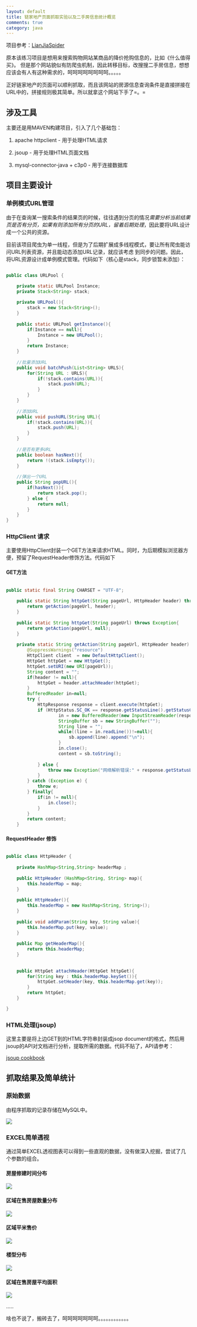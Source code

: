 ```yaml
---
layout: default
title: 链家地产页面抓取实验以及二手房信息统计概览
comments: true
category: java
---
```



项目参考：[LianJiaSpider](https://github.com/WengShengyuan/LianJiaSpider)

原本该练习项目是想用来搜索购物网站某商品的降价抢购信息的，比如《什么值得买》。
但是那个网站貌似有防爬虫机制，因此转移目标，改搜搜二手房信息，想想应该会有人有这种需求的，呵呵呵呵呵呵呵呵。。。。。

正好链家地产的页面可以顺利抓取，而且该网站的房源信息查询条件是直接拼接在URL中的，拼接规则极其简单。所以就拿这个网站下手了=。=


## 涉及工具

主要还是用MAVEN构建项目，引入了几个基础包：

1. apache httpclient - 用于处理HTML请求

2. jsoup - 用于处理HTML页面文档

3. mysql-connector-java + c3p0 - 用于连接数据库


## 项目主要设计

### 单例模式URL管理

由于在查询某一搜索条件的结果页的时候，往往遇到分页的情况*需要分析当前结果页是否有分页，如果有则添加所有分页的URL，留着后期处理*，因此要将URL设计成一个公共的资源。

目前该项目爬虫为单一线程，但是为了后期扩展成多线程模式，要让所有爬虫能访问URL列表资源，并且能动态添加URL记录，就应该考虑
到同步的问题。因此，将URL资源设计成单例模式管理。代码如下（核心是stack，同步锁暂未添加）：


```java

public class URLPool {

	private static URLPool Instance;
	private Stack<String> stack;
	
	private URLPool(){
		stack = new Stack<String>();
	}
	
	public static URLPool getInstance(){
		if(Instance == null){
			Instance = new URLPool();
		}
		return Instance;
	}
	
	//批量添加URL
	public void batchPush(List<String> URLS){
		for(String URL : URLS){
			if(!stack.contains(URL)){
				stack.push(URL);
			}
		}
	}
	
	//添加URL
	public void pushURL(String URL){
		if(!stack.contains(URL)){
			stack.push(URL);
		}
	}
	
	//是否有更多URL
	public boolean hasNext(){
		return !(stack.isEmpty());
	}
	
	//弹出一个URL
	public String popURL(){
		if(hasNext()){
			return stack.pop();
		} else {
			return null;
		}
	}
}

```

### HttpClient 请求

主要使用HttpClient封装一个GET方法来请求HTML。同时，为后期模拟浏览器方便，预留了RequestHeader修饰方法。代码如下

#### GET方法

```java

public static final String CHARSET = "UTF-8";
	
	public static String httpGet(String pageUrl, HttpHeader header) throws Exception{
		return getAction(pageUrl, header);
	}
	
	public static String httpGet(String pageUrl) throws Exception{
		return getAction(pageUrl, null);
	}
	
	private static String getAction(String pageUrl, HttpHeader header) throws Exception{
		@SuppressWarnings("resource")
		HttpClient client  = new DefaultHttpClient();
	    HttpGet httpGet = new HttpGet();
	    httpGet.setURI(new URI(pageUrl));
	    String content = "";
	    if(header != null){
	    	httpGet = header.attachHeader(httpGet);
	    }
	    BufferedReader in=null;
	    try {
			HttpResponse response = client.execute(httpGet);      
			if (HttpStatus.SC_OK == response.getStatusLine().getStatusCode()) {      
			    	in = new BufferedReader(new InputStreamReader(response.getEntity().getContent()));
			    	StringBuffer sb = new StringBuffer("");
			    	String line = "";
			    	while((line = in.readLine())!=null){
			    		sb.append(line).append("\n");
			    	}
			    	in.close();
			    	content = sb.toString();
			        
			} else {
				throw new Exception("网络解析错误:" + response.getStatusLine());
			}
		} catch (Exception e) {
			throw e;
		} finally{
	    	if(in != null){
	    		in.close();
	    	}
	    }
	    return content;
	}

```

#### RequestHeader 修饰

```java

public class HttpHeader {
	
	private HashMap<String,String> headerMap ;
	
	public HttpHeader (HashMap<String, String> map){
		this.headerMap = map;
	}
	
	public HttpHeader(){
		this.headerMap = new HashMap<String, String>();
	}
	
	public void addParam(String key, String value){
		this.headerMap.put(key, value);
	}
	
	public Map getHeaderMap(){
		return this.headerMap;
	}
	
	
	public HttpGet attachHeader(HttpGet httpGet){
		for(String key : this.headerMap.keySet()){
			httpGet.setHeader(key, this.headerMap.get(key));
		}
		return httpGet;
	}

}

```

### HTML处理(jsoup)

这里主要是将上边GET到的HTML字符串封装成jsop document的格式，然后用jsoup的API对文档进行分析，提取所需的数据。代码不贴了，API请参考：

[jsoup cookbook](http://www.open-open.com/jsoup/)

## 抓取结果及简单统计

### 原始数据

由程序抓取的记录存储在MySQL中。

![]({{site.baseurl}}/images/post_images/2015-06-24-dev-lianjiaSpider/datatable.jpg)


### EXCEL简单透视

通过简单EXCEL透视图表可以得到一些直观的数据，没有做深入挖掘，尝试了几个参数的组合。

#### 房屋修建时间分布

![]({{site.baseurl}}/images/post_images/2015-06-24-dev-lianjiaSpider/timecount.jpg)

#### 区域在售房屋数量分布

![]({{site.baseurl}}/images/post_images/2015-06-24-dev-lianjiaSpider/regioncount.jpg)

#### 区域平米售价

![]({{site.baseurl}}/images/post_images/2015-06-24-dev-lianjiaSpider/regionpersquare.jpg)

#### 楼型分布

![]({{site.baseurl}}/images/post_images/2015-06-24-dev-lianjiaSpider/typecount.jpg)

#### 区域在售房屋平均面积

![]({{site.baseurl}}/images/post_images/2015-06-24-dev-lianjiaSpider/regionsquare.jpg)



.....

啥也不说了，搬砖去了，呵呵呵呵呵呵呵。。。。。。。。。。。。

